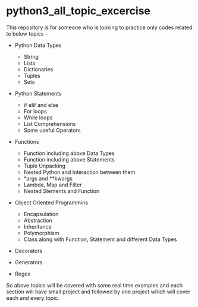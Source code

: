 # python3_all_topic_excercise

This repository is for someone who is looking to practice only codes related to below topics -

- Python Data Types

  - String
  - Lists
  - Dictionaries
  - Tuples
  - Sets

- Python Statements

  - if elif and else
  - For loops
  - While loops
  - List Comprehensions
  - Some useful Operators

- Functions

  - Function including above Data Types
  - Function including above Statements
  - Tuple Unpacking
  - Nested Python and Interaction between them
  - \*args and \*\*kwargs
  - Lambda, Map and Filter
  - Nested Stements and Function

- Object Oriented Programmins

  - Encapsulation
  - Abstraction
  - Inheritance
  - Polymorphism
  - Class along with Function, Statement and different Data Types

- Decorators
- Generators
- Regex

So above topics will be covered with some real time examples and each section will have small project and followed by one project which will cover each and every topic.
